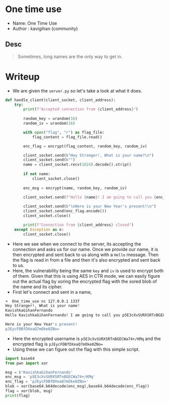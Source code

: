 # One time use

- Name: One Time Use
- Author : kavigihan (community)

## Desc 
> Sometimes, long names are the only way to get in.


# Writeup

- We are given the `server.py` so let's take a look at what it does.

```python
def handle_client(client_socket, client_address):
    try:
        print(f"Accepted connection from {client_address}")
        
        random_key = urandom(16)
        random_iv = urandom(16)

        with open("flag", "r") as flag_file:
            flag_content = flag_file.read()

        enc_flag = encrypt(flag_content, random_key, random_iv)

        client_socket.send(b"Hey Stranger!, What is your name?\n")
        client_socket.send(b"")
        name = client_socket.recv(1024).decode().strip()
        
        if not name:
            client_socket.close()
            
        enc_msg = encrypt(name, random_key, random_iv)
        
        client_socket.send(f"Hello {name}! I am going to call you {enc_msg}!\n".encode())

        client_socket.send(b"\nHere is your New Year's present!\n")
        client_socket.send(enc_flag.encode())
        client_socket.close()

        print(f"Connection from {client_address} closed")
    except Exception as e:
        client_socket.close()
```

- Here we see when we connect to the server, its accepting the connection and asks us for our name. Once we provide our name, it is then encrypted and sent back to us along with a `Hello` message. Then the flag is read in from a file and then it's also encrypted and sent back to us.
- Here, the vulnerability being the same `key` and `iv` is used to encrypt both of them. Given that this is using AES in CTR mode, we can easily figure out the actual flag by xoring the encrypted flag with the xored blob of the name and its cipher.
- First let's connect and sent in a name,

```bash
➜  One_time_use nc 127.0.0.1 1337
Hey Stranger!, What is your name?
KavishkaGihanFernando
Hello KavishkaGihanFernando! I am going to call you p5E3cXvSURXSRTnBGECWa74+/KMq!

Here is your New Year's present!
pJEycFDBfDXeaQ7mOke0ZNo=
```
- Here the encrypted username is `p5E3cXvSURXSRTnBGECWa74+/KMq` and the encrypted flag is `pJEycFDBfDXeaQ7mOke0ZNo=`
- Using these we can figure out the flag with this simple script.

```python
import base64
from pwn import xor

msg = b'KavishkaGihanFernando'
enc_msg = 'p5E3cXvSURXSRTnBGECWa74+/KMq'
enc_flag = 'pJEycFDBfDXeaQ7mOke0ZNo='
blob = xor(base64.b64decode(enc_msg),base64.b64decode(enc_flag))
flag = xor(blob, msg)
print(flag)
```

